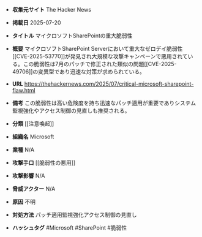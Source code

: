 - **収集元サイト**
The Hacker News

- **掲載日**
2025-07-20

- **タイトル**
マイクロソフトSharePointの重大脆弱性

- **概要**
マイクロソフトSharePoint Serverにおいて重大なゼロデイ脆弱性[[CVE-2025-53770]]が発見され大規模な攻撃キャンペーンで悪用されている。この脆弱性は7月のパッチで修正された類似の問題[[CVE-2025-49706]]の変異型であり迅速な対策が求められている。

- **URL**
https://thehackernews.com/2025/07/critical-microsoft-sharepoint-flaw.html

- **備考**
この脆弱性は高い危険度を持ち迅速なパッチ適用が重要でありシステム監視強化やアクセス制御の見直しも推奨される。

- **分類**
[[注意喚起]]

- **組織名**
Microsoft

- **業種**
N/A

- **攻撃手口**
[[脆弱性の悪用]]

- **攻撃影響**
N/A

- **脅威アクター**
N/A

- **原因**
不明

- **対処方法**
パッチ適用監視強化アクセス制御の見直し

- **ハッシュタグ**
#Microsoft #SharePoint #脆弱性
